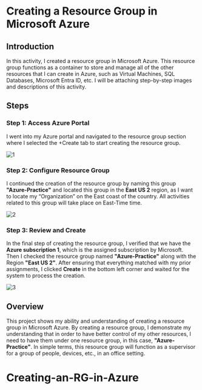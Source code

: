 # Creating a Resource Group in Microsoft Azure

## Introduction
In this activity, I created a resource group in Microsoft Azure. This resource group functions as a container to store and manage all of the other resources that I can create in Azure, such as Virtual Machines, SQL Databases, Microsoft Entra ID, etc. I will be attaching step-by-step images and descriptions of this activity.

## Steps

### Step 1: Access Azure Portal
I went into my Azure portal and navigated to the resource group section where I selected the +Create tab to start creating the resource group.

![1](https://github.com/RafaelValera15/Creating-an-RG-in-Azure/assets/170124569/013c01d3-7f7f-4509-937a-51b94152c30b)


### Step 2: Configure Resource Group
I continued the creation of the resource group by naming this group **"Azure-Practice"** and located this group in the **East US 2** region, as I want to locate my “Organization” on the East coast of the country. All activities related to this group will take place on East-Time time.

![2](https://github.com/RafaelValera15/Creating-an-RG-in-Azure/assets/170124569/319ea2a0-1fe6-40a6-b659-aab7cea6e39e)


### Step 3: Review and Create
In the final step of creating the resource group, I verified that we have the **Azure subscription 1**, which is the assigned subscription by Microsoft. Then I checked the resource group named **"Azure-Practice"** along with the Region **"East US 2"**. After ensuring that everything matched with my prior assignments, I clicked **Create** in the bottom left corner and waited for the system to process the creation.

![3](https://github.com/RafaelValera15/Creating-an-RG-in-Azure/assets/170124569/edf5a93c-593a-4413-8477-159eb61abf72)


## Overview
This project shows my ability and understanding of creating a resource group in Microsoft Azure. By creating a resource group, I demonstrate my understanding that in order to have better control of my other resources, I need to have them under one resource group, in this case, **"Azure-Practice"**. In simple terms, this resource group will function as a supervisor for a group of people, devices, etc., in an office setting.

# Creating-an-RG-in-Azure
